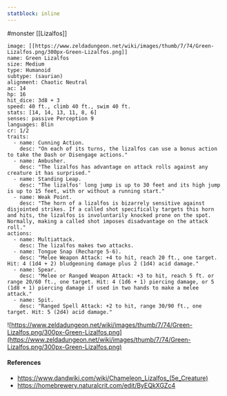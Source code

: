```yaml
---
statblock: inline
---
```

 #monster [[Lizalfos]]

```statblock
image: [[https://www.zeldadungeon.net/wiki/images/thumb/7/74/Green-Lizalfos.png/300px-Green-Lizalfos.png]]
name: Green Lizalfos
size: Medium
type: Humanoid
subtype: (saurian)
alignment: Chaotic Neutral
ac: 14
hp: 16
hit_dice: 3d8 + 3
speed: 40 ft., climb 40 ft., swim 40 ft.
stats: [14, 14, 13, 11, 8, 6]
senses: passive Perception 9
languages: Blin
cr: 1/2
traits:
  - name: Cunning Action.
    desc: "On each of its turns, the lizalfos can use a bonus action to take the Dash or Disengage actions."
  - name: Ambusher.
    desc: "The lizalfos has advantage on attack rolls against any creature it has surprised."
  - name: Standing Leap.
    desc: "The lizalfos' long jump is up to 30 feet and its high jump is up to 15 feet, with or without a running start."
  - name: Weak Point.
    desc: "The horn of a lizalfos is bizarrely sensitive against disjointed strikes. If a called shot specifically targets this horn and hits, the lizalfos is involuntarily knocked prone on the spot. Normally, making a called shot imposes disadvantage on the attack roll."
actions:
  - name: Multiattack.
    desc: The lizalfos makes two attacks.
  - name: Tongue Snap (Recharge 5-6).
    desc: "Melee Weapon Attack: +4 to hit, reach 20 ft., one target. Hit: 4 (1d4 + 2) bludgeoning damage plus 2 (1d4) acid damage."
  - name: Spear.
    desc: "Melee or Ranged Weapon Attack: +3 to hit, reach 5 ft. or range 20/60 ft., one target. Hit: 4 (1d6 + 1) piercing damage, or 5 (1d8 + 1) piercing damage if used in two hands to make a melee attack."
  - name: Spit.
    desc: "Ranged Spell Attack: +2 to hit, range 30/90 ft., one target. Hit: 5 (2d4) acid damage."
```

![https://www.zeldadungeon.net/wiki/images/thumb/7/74/Green-Lizalfos.png/300px-Green-Lizalfos.png](https://www.zeldadungeon.net/wiki/images/thumb/7/74/Green-Lizalfos.png/300px-Green-Lizalfos.png)

#### References

* https://www.dandwiki.com/wiki/Chameleon_Lizalfos_(5e_Creature)
* https://homebrewery.naturalcrit.com/edit/ByEQkXGZc4